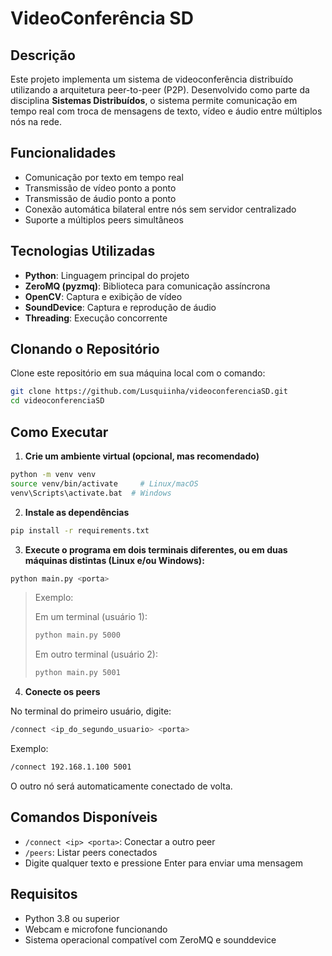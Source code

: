 # VideoConferência SD

## Descrição

Este projeto implementa um sistema de videoconferência distribuído utilizando a arquitetura peer-to-peer (P2P). Desenvolvido como parte da disciplina **Sistemas Distribuídos**, o sistema permite comunicação em tempo real com troca de mensagens de texto, vídeo e áudio entre múltiplos nós na rede.

## Funcionalidades

- Comunicação por texto em tempo real
- Transmissão de vídeo ponto a ponto
- Transmissão de áudio ponto a ponto
- Conexão automática bilateral entre nós sem servidor centralizado
- Suporte a múltiplos peers simultâneos

## Tecnologias Utilizadas

- **Python**: Linguagem principal do projeto
- **ZeroMQ (pyzmq)**: Biblioteca para comunicação assíncrona
- **OpenCV**: Captura e exibição de vídeo
- **SoundDevice**: Captura e reprodução de áudio
- **Threading**: Execução concorrente

## Clonando o Repositório

Clone este repositório em sua máquina local com o comando:

```bash
git clone https://github.com/Lusquiinha/videoconferenciaSD.git
cd videoconferenciaSD
```

## Como Executar

1. **Crie um ambiente virtual (opcional, mas recomendado)**

```bash
python -m venv venv
source venv/bin/activate     # Linux/macOS
venv\Scripts\activate.bat  # Windows
```

2. **Instale as dependências**

```bash
pip install -r requirements.txt
```

3. **Execute o programa em dois terminais diferentes, ou em duas máquinas distintas (Linux e/ou Windows):**

```bash
python main.py <porta>
```

> Exemplo:
>
> Em um terminal (usuário 1):
> ```bash
> python main.py 5000
> ```
>
> Em outro terminal (usuário 2):
> ```bash
> python main.py 5001
> ```

4. **Conecte os peers**

No terminal do primeiro usuário, digite:

```bash
/connect <ip_do_segundo_usuario> <porta>
```

Exemplo:

```bash
/connect 192.168.1.100 5001
```

O outro nó será automaticamente conectado de volta.

## Comandos Disponíveis

- `/connect <ip> <porta>`: Conectar a outro peer
- `/peers`: Listar peers conectados
- Digite qualquer texto e pressione Enter para enviar uma mensagem

## Requisitos

- Python 3.8 ou superior
- Webcam e microfone funcionando
- Sistema operacional compatível com ZeroMQ e sounddevice

